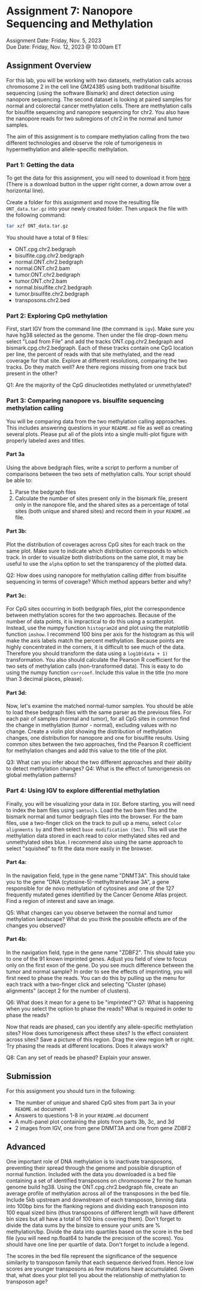 # Assignment 7: Nanopore Sequencing and Methylation
Assignment Date: Friday, Nov. 5, 2023 <br>
Due Date: Friday, Nov. 12, 2023 @ 10:00am ET <br>

## Assignment Overview

For this lab, you will be working with two datasets, methylation calls across chromosome 2 in the cell line GM24385 using both traditional bisulfite sequencing (using the software Bismark) and direct detection using nanopore sequencing. The second dataset is looking at paired samples for normal and colorectal cancer methylation cells. There are methylation calls for bisulfite sequencing and nanopore sequencing for chr2. You also have the nanopore reads for two subregions of chr2 in the normal and tumor samples.

 The aim of this assignment is to compare methylation calling from the two different technologies and observe the role of tumorigenesis in hypermethylation and allele-specific methylation.

### Part 1: Getting the data

To get the data for this assignment, you will need to download it from [here](https://www.dropbox.com/scl/fi/qz5m5x5v5sr3og3vy9921/ONT_data.tar.gz?rlkey=1bp3j45sqavysnqg2d5n0jxhv&dl=0) (There is a download button in the upper right corner, a down arrow over a horizontal line).

Create a folder for this assignment and move the resulting file `ONT_data.tar.gz` into your newly created folder. Then unpack the file with the following command:

```bash
tar xzf ONT_data.tar.gz
```

You should have a total of 9 files:

- ONT.cpg.chr2.bedgraph
- bisulfite.cpg.chr2.bedgraph
- normal.ONT.chr2.bedgraph
- normal.ONT.chr2.bam
- tumor.ONT.chr2.bedgraph
- tumor.ONT.chr2.bam
- normal.bisulfite.chr2.bedgraph
- tumor.bisulfite.chr2.bedgraph
- transposons.chr2.bed

### Part 2: Exploring CpG methylation

First, start IGV from the command line (the command is `igv`). Make sure you have hg38 selected as the genome. Then under the file drop-down menu select "Load from File" and add the tracks ONT.cpg.chr2.bedgraph and bismark.cpg.chr2.bedgraph. Each of these tracks contain one CpG location per line, the percent of reads with that site methylated, and the read coverage for that site. Explore at different resolutions, comparing the two tracks. Do they match well? Are there regions missing from one track but present in the other?

Q1: Are the majority of the CpG dinucleotides methylated or unmethylated?

### Part 3: Comparing nanopore vs. bisulfite sequencing methylation calling

You will be comparing data from the two methylation calling approaches. This includes answering questions in your `README.md` file as well as creating several plots. Please put all of the plots into a single multi-plot figure with properly labeled axes and titles.

#### Part 3a

Using the above bedgraph files, write a script to perform a number of comparisons between the two sets of methylation calls. Your script should be able to:

1. Parse the bedgraph files
2. Calculate the number of sites present only in the bismark file, present only in the nanopore file, and the shared sites as a percentage of total sites (both unique and shared sites) and record them in your `README.md` file.

#### Part 3b:

Plot the distribution of coverages across CpG sites for each track on the same plot. Make sure to indicate which distribution corresponds to which track. In order to visualize both distributions on the same plot, it may be useful to use the `alpha` option to set the transparency of the plotted data.

Q2: How does using nanopore for methylation calling differ from bisulfite sequencing in terms of coverage? Which method appears better and why?

#### Part 3c:

For CpG sites occurring in both bedgraph files, plot the correspondence between methylation scores for the two approaches. Because of the number of data points, it is impractical to do this using a scatterplot. Instead, use the numpy function `histogram2d` and plot using the matplotlib function `imshow`. I recommend 100 bins per axis for the histogram as this will make the axis labels match the percent methylation. Because points are highly concentrated in the corners, it is difficult to see much of the data. Therefore you should transform the data using a `log10(data + 1)` transformation. You also should calculate the Pearson R coefficient for the two sets of methylation calls (non-transformed data). This is easy to do using the numpy function `corrcoef`. Include this value in the title (no more than 3 decimal places, please).

#### Part 3d:

Now, let's examine the matched normal-tumor samples. You should be able to load these bedgraph files with the same parser as the previous files. For each pair of samples (normal and tumor), for all CpG sites in common find the change in methylation (tumor - normal), excluding values with no change. Create a violin plot showing the distribution of methylation changes, one distribution for nanopore and one for bisulfite results. Using common sites between the two approaches, find the Pearson R coefficient for methylation changes and add this value to the title of the plot.

Q3: What can you infer about the two different approaches and their ability to detect methylation changes?
Q4: What is the effect of tumorigenesis on global methylation patterns?

### Part 4: Using IGV to explore differential methylation

Finally, you will be visualizing your data in `IGV`. Before starting, you will need to index the bam files using `samtools`. Load the two bam files and the bismark normal and tumor bedgraph files into the browser. For the bam files, use a two-finger click on the track to pull up a menu, select `Color alignments by` and then select `base modification (5mc)`. This will use the methylation data stored in each read to color methylated sites red and unmethylated sites blue. I recommend also using the same approach to select "squished" to fit the data more easily in the browser.

#### Part 4a:

In the navigation field, type in the gene name "DNMT3A". This should take you to the gene "DNA (cytosine-5)-methyltransferase 3A", a gene responsible for de novo methylation of cytosines and one of the 127 frequently mutated genes identified by the Cancer Genome Atlas project. Find a region of interest and save an image.

Q5: What changes can you observe between the normal and tumor methylation landscape? What do you think the possible effects are of the changes you observed?

#### Part 4b:

In the navigation field, type in the gene name "ZDBF2". This should take you to one of the 91 known imprinted genes. Adjust you field of view to focus only on the first exon of the gene. Do you see much difference between the tumor and normal sample? In order to see the effects of imprinting, you will first need to phase the reads. You can do this by pulling up the menu for each track with a two-finger click and selecting "Cluster (phase) alignments" (accept 2 for the number of clusters).

Q6: What does it mean for a gene to be "imprinted"?
Q7: What is happening when you select the option to phase the reads? What is required in order to phase the reads?

Now that reads are phased, can you identify any allele-specific methylation sites? How does tumorigenesis affect these sites? Is the effect consistent across sites? Save a picture of this region. Drag the view region left or right. Try phasing the reads at different locations. Does it always work?

Q8: Can any set of reads be phased? Explain your answer.

## Submission

For this assignment you should turn in the following:

- The number of unique and shared CpG sites from part 3a in your `README.md` document
- Answers to questions 1-8 in your `README.md` document
- A multi-panel plot containing the plots from parts 3b, 3c, and 3d
- 2 images from IGV, one from gene DNMT3A and one from gene ZDBF2

## Advanced

One important role of DNA methylation is to inactivate transposons, preventing their spread through the genome and possible disruption of normal function. Included with the data you downloaded is a bed file containing a set of identified transposons on chromosome 2 for the human genome build hg38. Using the ONT.cpg.chr2.bedgraph file, create an average profile of methylation across all of the transposons in the bed file. Include 5kb upstream and downstream of each transposon, binning data into 100bp bins for the flanking regions and dividing each transposon into 100 equal sized bins (thus transposons of different length will have different bin sizes but all have a total of 100 bins covering them). Don't forget to divide the data sums by the binsize to ensure your units are % methylation/bp. Divide the data into quartiles based on the score in the bed file (you will need np.float64 to handle the precision of the scores). You should have one line per quartile of data. Don't forget to include a legend.

The scores in the bed file represent the significance of the sequence similarity to transposon family that each sequence derived from. Hence low scores are younger transposons as few mutations have accumulated. Given that, what does your plot tell you about the relationship of methylation to transposon age?